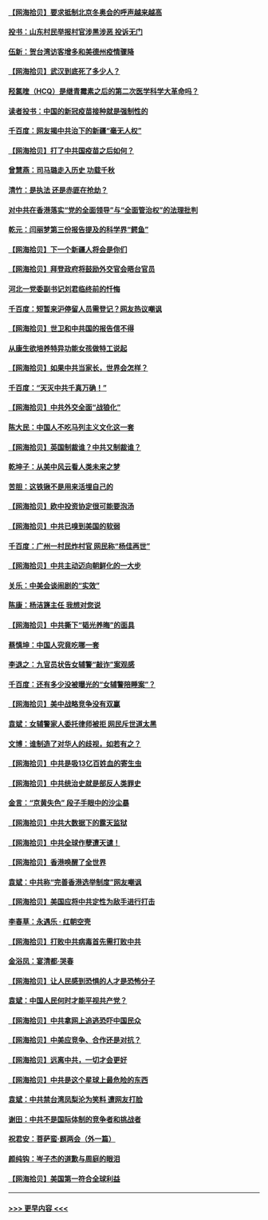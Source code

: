 #### [【网海拾贝】要求抵制北京冬奥会的呼声越来越高](../pages/nsc993/n12868962.md?t=04110251) 
#### [投书：山东村民举报村官涉黑涉恶 投诉无门](../pages/nsc993/n12869726.md?t=04110251) 
#### [伍新：贺台湾访客增多和美德州疫情骤降](../pages/nsc993/n12865651.md?t=04110251) 
#### [【网海拾贝】武汉到底死了多少人？](../pages/nsc993/n12863707.md?t=04110251) 
#### [羟氯喹（HCQ）是继青霉素之后的第二次医学科学大革命吗？](../pages/nsc993/n12638564.md?t=04110251) 
#### [读者投书：中国的新冠疫苗接种就是强制性的](../pages/nsc993/n12859932.md?t=04110251) 
#### [千百度：网友揭中共治下的新疆“毫无人权”](../pages/nsc993/n12858385.md?t=04110251) 
#### [【网海拾贝】打了中共国疫苗之后如何？](../pages/nsc993/n12857866.md?t=04110251) 
#### [曾慧燕：司马璐走入历史 功载千秋](../pages/nsc993/n12856996.md?t=04110251) 
#### [清竹：是执法 还是赤匪在抢劫？](../pages/nsc993/n12856952.md?t=04110251) 
#### [对中共在香港落实“党的全面领导”与“全面管治权”的法理批判](../pages/nsc993/n12856929.md?t=04110251) 
#### [乾元：闫丽梦第三份报告提及的科学界“鳄鱼”](../pages/nsc993/n12855985.md?t=04110251) 
#### [【网海拾贝】下一个新疆人将会是你们](../pages/nsc993/n12855864.md?t=04110251) 
#### [【网海拾贝】拜登政府将鼓励外交官会晤台官员](../pages/nsc993/n12853615.md?t=04110251) 
#### [河北一党委副书记刘君临终前的忏悔](../pages/nsc993/n12849420.md?t=04110251) 
#### [千百度：短暂来沪停留人员需登记？网友热议嘲讽](../pages/nsc993/n12853497.md?t=04110251) 
#### [【网海拾贝】世卫和中共国的报告信不得](../pages/nsc993/n12850902.md?t=04110251) 
#### [从康生欲培养特异功能女孩做特工说起](../pages/nsc993/n12849289.md?t=04110251) 
#### [【网海拾贝】如果中共当家长，世界会怎样？](../pages/nsc993/n12848436.md?t=04110251) 
#### [千百度：“天灭中共千真万确！”](../pages/nsc993/n12845659.md?t=04110251) 
#### [【网海拾贝】中共外交全面“战狼化”](../pages/nsc993/n12845607.md?t=04110251) 
#### [陈大民：中国人不吃马列主义文化这一套](../pages/nsc993/n12842496.md?t=04110251) 
#### [【网海拾贝】英国制裁谁？中共又制裁谁？](../pages/nsc993/n12840909.md?t=04110251) 
#### [乾坤子：从美中风云看人类未来之梦](../pages/nsc993/n12840590.md?t=04110251) 
#### [苦胆：这铁锹不是用来活埋自己的](../pages/nsc993/n12839512.md?t=04110251) 
#### [【网海拾贝】欧中投资协定很可能要泡汤](../pages/nsc993/n12835122.md?t=04110251) 
#### [【网海拾贝】中共已嗅到美国的软弱](../pages/nsc993/n12832411.md?t=04110251) 
#### [千百度：广州一村民炸村官 网民称“杨佳再世”](../pages/nsc993/n12832380.md?t=04110251) 
#### [【网海拾贝】中共主动迈向朝鲜化的一大步](../pages/nsc993/n12829887.md?t=04110251) 
#### [关乐：中美会谈闹剧的“实效”](../pages/nsc993/n12826698.md?t=04110251) 
#### [陈康：杨洁篪主任  我想对您说](../pages/nsc993/n12826609.md?t=04110251) 
#### [【网海拾贝】中共撕下“韬光养晦”的面具](../pages/nsc993/n12826459.md?t=04110251) 
#### [蔡慎坤：中国人究竟吃哪一套](../pages/nsc993/n12826010.md?t=04110251) 
#### [李退之：九官员状告女辅警“敲诈”案观感](../pages/nsc993/n12823984.md?t=04110251) 
#### [千百度：还有多少没被曝光的“女辅警陪睡案”？](../pages/nsc993/n12822136.md?t=04110251) 
#### [【网海拾贝】美中战略竞争没有双赢](../pages/nsc993/n12822105.md?t=04110251) 
#### [袁斌：女辅警家人委托律师被拒 网民斥世道太黑](../pages/nsc993/n12822004.md?t=04110251) 
#### [文博：谁制造了对华人的歧视，如若有之？](../pages/nsc993/n12821635.md?t=04110251) 
#### [【网海拾贝】中共是吸13亿百姓血的寄生虫](../pages/nsc993/n12819191.md?t=04110251) 
#### [【网海拾贝】中共统治史就是部反人类罪史](../pages/nsc993/n12816738.md?t=04110251) 
#### [金言：“京黄失色” 段子手眼中的沙尘暴](../pages/nsc993/n12815700.md?t=04110251) 
#### [【网海拾贝】中共大数据下的露天监狱](../pages/nsc993/n12811075.md?t=04110251) 
#### [【网海拾贝】中共全球作孽遭天谴！](../pages/nsc993/n12810258.md?t=04110251) 
#### [【网海拾贝】香港唤醒了全世界](../pages/nsc993/n12809100.md?t=04110251) 
#### [袁斌：中共称“完善香港选举制度”网友嘲讽](../pages/nsc993/n12808994.md?t=04110251) 
#### [【网海拾贝】美国应将中共定性为敌手进行打击](../pages/nsc993/n12806870.md?t=04110251) 
#### [李春草：永遇乐 · 红朝空壳](../pages/nsc993/n12805365.md?t=04110251) 
#### [【网海拾贝】打败中共病毒首先需打败中共](../pages/nsc993/n12803930.md?t=04110251) 
#### [金浴凤：宴清都‧哭春](../pages/nsc993/n12801601.md?t=04110251) 
#### [【网海拾贝】让人民感到恐惧的人才是恐怖分子](../pages/nsc993/n12799347.md?t=04110251) 
#### [袁斌：中国人民何时才能平视共产党？](../pages/nsc993/n12799306.md?t=04110251) 
#### [【网海拾贝】中共拿网上追逃恐吓中国民众](../pages/nsc993/n12796905.md?t=04110251) 
#### [【网海拾贝】中美应竞争、合作还是对抗？](../pages/nsc993/n12794675.md?t=04110251) 
#### [【网海拾贝】远离中共，一切才会更好](../pages/nsc993/n12793572.md?t=04110251) 
#### [【网海拾贝】中共是这个星球上最危险的东西](../pages/nsc993/n12791400.md?t=04110251) 
#### [袁斌：中共禁台湾凤梨沦为笑料 遭网友打脸](../pages/nsc993/n12791335.md?t=04110251) 
#### [谢田：中共不是国际体制的竞争者和挑战者](../pages/nsc993/n12791212.md?t=04110251) 
#### [祝君安：菩萨蛮·题两会（外一篇）](../pages/nsc993/n12786801.md?t=04110251) 
#### [颜纯钩：岑子杰的道歉与周庭的眼泪](../pages/nsc993/n12786775.md?t=04110251) 
#### [【网海拾贝】美国第一符合全球利益](../pages/nsc993/n12786666.md?t=04110251) 

----
#### [ >>> 更早内容 <<< ](../indexes/nsc993-earlier.md)
